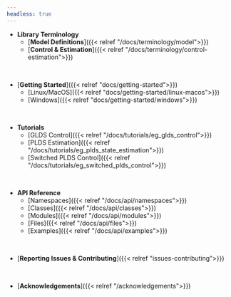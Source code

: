 ```yaml
---
headless: true
---
```


- **Library Terminology**
  - [**Model Definitions**]({{< relref "/docs/terminology/model">}})
  - [**Control & Estimation**]({{< relref "/docs/terminology/control-estimation">}})

<br />

- [**Getting Started**]({{< relref "docs/getting-started">}})
  - [Linux/MacOS]({{< relref "docs/getting-started/linux-macos">}})
  - [Windows]({{< relref "docs/getting-started/windows">}})

<br />

- **Tutorials**
  - [GLDS Control]({{< relref "/docs/tutorials/eg_glds_control">}})
  - [PLDS Estimation]({{< relref "/docs/tutorials/eg_plds_state_estimation">}})
  - [Switched PLDS Control]({{< relref "/docs/tutorials/eg_switched_plds_control">}})

<br />

- **API Reference**
  - [Namespaces]({{< relref "/docs/api/namespaces">}})
  - [Classes]({{< relref "/docs/api/classes">}})
  - [Modules]({{< relref "/docs/api/modules">}})
  - [Files]({{< relref "/docs/api/files">}})
  - [Examples]({{< relref "/docs/api/examples">}})

<br />

- [**Reporting Issues & Contributing**]({{< relref "issues-contributing">}})

<br />

- [**Acknowledgements**]({{< relref "/acknowledgements">}})

<br />
